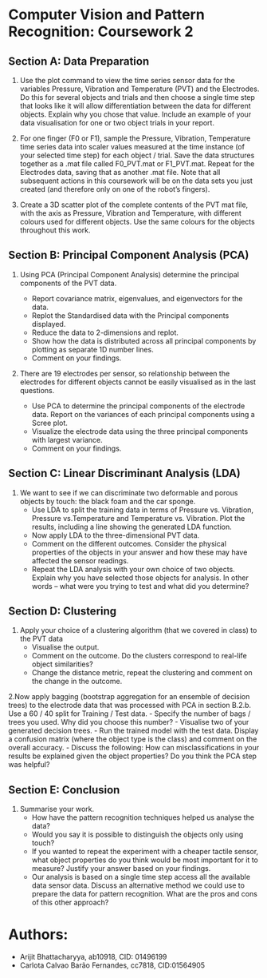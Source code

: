 # Computer Vision and Pattern Recognition: Coursework 2

## Section A: Data Preparation
1. Use the plot command to view the time series sensor data for the variables Pressure, Vibration and Temperature (PVT) and the Electrodes. Do this for several objects and trials and then choose a single time step that looks like it will allow differentiation between the data for different objects. Explain why you chose that value. Include an example of your data visualisation for one or two object trials in your report.

2. For one finger (F0 or F1), sample the Pressure, Vibration, Temperature time series data into scaler values measured at the time instance (of your selected time step) for each object / trial. Save the data structures together as a .mat file called F0_PVT.mat or F1_PVT.mat. Repeat for the Electrodes data, saving that as another .mat file. Note that all subsequent actions in this coursework will be on the data sets you just created (and therefore only on one of the robot’s fingers).

3. Create a 3D scatter plot of the complete contents of the PVT mat file, with the axis as Pressure, Vibration and Temperature, with different colours used for different objects. Use the same colours for the objects throughout this work.

## Section B: Principal Component Analysis (PCA)
1. Using PCA (Principal Component Analysis) determine the principal components of the PVT data.
      - Report covariance matrix, eigenvalues, and eigenvectors for the data.
      - Replot the Standardised data with the Principal components displayed.
      - Reduce the data to 2-dimensions and replot.
      - Show how the data is distributed across all principal components by plotting as separate 1D number lines.
      - Comment on your findings.
     
2. There are 19 electrodes per sensor, so relationship between the electrodes for different objects cannot be easily visualised as in the last questions.
      - Use PCA to determine the principal components of the electrode data. Report on the variances of each principal components using a Scree plot.
      - Visualize the electrode data using the three principal components with largest variance.
      - Comment on your findings.

## Section C: Linear Discriminant Analysis (LDA)
1. We want to see if we can discriminate two deformable and porous objects by touch: the black foam and the car sponge.
      - Use LDA to split the training data in terms of Pressure vs. Vibration, Pressure vs.Temperature and Temperature vs. Vibration. Plot the results, including a line showing the generated LDA function.
      - Now apply LDA to the three-dimensional PVT data.
      - Comment on the different outcomes. Consider the physical properties of the objects in your answer and how these may have affected the sensor readings.
      - Repeat the LDA analysis with your own choice of two objects. Explain why you have selected those objects for analysis. In other words – what were you trying to test and what did you determine?

## Section D: Clustering
1. Apply your choice of a clustering algorithm (that we covered in class) to the PVT data
      - Visualise the output.
      - Comment on the outcome. Do the clusters correspond to real-life object similarities?
      - Change the distance metric, repeat the clustering and comment on the change in the outcome.
      
2.Now apply bagging (bootstrap aggregation for an ensemble of decision trees) to the electrode data that was processed with PCA in section B.2.b. Use a 60 / 40 split for Training / Test data.
      - Specify the number of bags / trees you used. Why did you choose this number?
      - Visualise two of your generated decision trees.
      - Run the trained model with the test data. Display a confusion matrix (where the object type is the class) and comment on the overall accuracy.
      - Discuss the following: How can misclassifications in your results be explained given the object properties? Do you think the PCA step was helpful?

## Section E: Conclusion
1. Summarise your work.
      - How have the pattern recognition techniques helped us analyse the data?
      - Would you say it is possible to distinguish the objects only using touch?
      - If you wanted to repeat the experiment with a cheaper tactile sensor, what object properties do you think would be most important for it to measure? Justify your answer based on your findings.
      - Our analysis is based on a single time step access all the available data sensor data. Discuss an alternative method we could use to prepare the data for pattern recognition. What are the pros and cons of this other approach?

# Authors:
- Arijit Bhattacharyya, ab10918, CID: 01496199
- Carlota Calvao Barão Fernandes, cc7818, CID:01564905

